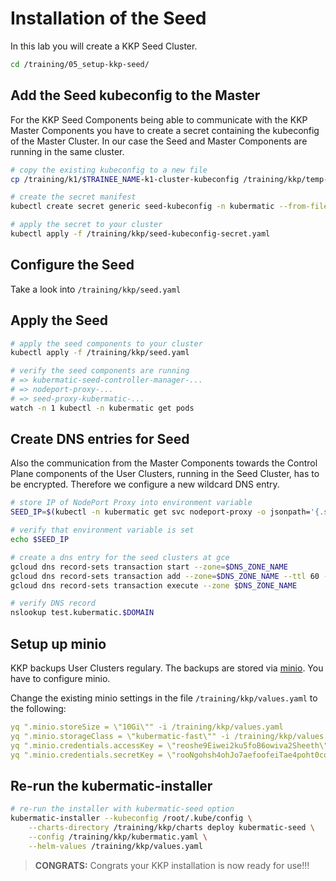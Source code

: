 # Installation of the Seed

In this lab you will create a KKP Seed Cluster.

```bash
cd /training/05_setup-kkp-seed/
```

## Add the Seed kubeconfig to the Master

For the KKP Seed Components being able to communicate with the KKP Master Components you have to create a secret containing the kubeconfig of the Master Cluster. In our case the Seed and Master Components are running in the same cluster.

```bash
# copy the existing kubeconfig to a new file
cp /training/k1/$TRAINEE_NAME-k1-cluster-kubeconfig /training/kkp/temp-seed-kubeconfig.yaml

# create the secret manifest
kubectl create secret generic seed-kubeconfig -n kubermatic --from-file kubeconfig=/training/kkp/temp-seed-kubeconfig.yaml --dry-run=client -o yaml > /training/kkp/seed-kubeconfig-secret.yaml

# apply the secret to your cluster
kubectl apply -f /training/kkp/seed-kubeconfig-secret.yaml
```

## Configure the Seed

Take a look into `/training/kkp/seed.yaml`

## Apply the Seed

```bash
# apply the seed components to your cluster
kubectl apply -f /training/kkp/seed.yaml

# verify the seed components are running
# => kubermatic-seed-controller-manager-... 
# => nodeport-proxy-...
# => seed-proxy-kubermatic-...
watch -n 1 kubectl -n kubermatic get pods
```

## Create DNS entries for Seed

Also the communication from the Master Components towards the Control Plane components of the User Clusters, running in the Seed Cluster, has to be encrypted. Therefore we configure a new wildcard DNS entry.

```bash
# store IP of NodePort Proxy into environment variable
SEED_IP=$(kubectl -n kubermatic get svc nodeport-proxy -o jsonpath='{.status.loadBalancer.ingress[0].ip}')

# verify that environment variable is set
echo $SEED_IP

# create a dns entry for the seed clusters at gce
gcloud dns record-sets transaction start --zone=$DNS_ZONE_NAME
gcloud dns record-sets transaction add --zone=$DNS_ZONE_NAME --ttl 60 --name="*.kubermatic.$DOMAIN." --type A $SEED_IP
gcloud dns record-sets transaction execute --zone $DNS_ZONE_NAME

# verify DNS record
nslookup test.kubermatic.$DOMAIN
```

## Setup up minio

KKP backups User Clusters regulary. The backups are stored via [minio](https://min.io/). You have to configure minio.

Change the existing minio settings in the file `/training/kkp/values.yaml` to the following:

```yaml
yq ".minio.storeSize = \"10Gi\"" -i /training/kkp/values.yaml
yq ".minio.storageClass = \"kubermatic-fast\"" -i /training/kkp/values.yaml
yq ".minio.credentials.accessKey = \"reoshe9Eiwei2ku5foB6owiva2Sheeth\"" -i /training/kkp/values.yaml
yq ".minio.credentials.secretKey = \"rooNgohsh4ohJo7aefoofeiTae4poht0cohxua5eithiexu7quieng5ailoosha8\"" -i /training/kkp/values.yaml
```

## Re-run the kubermatic-installer

```bash
# re-run the installer with kubermatic-seed option
kubermatic-installer --kubeconfig /root/.kube/config \
    --charts-directory /training/kkp/charts deploy kubermatic-seed \
    --config /training/kkp/kubermatic.yaml \
    --helm-values /training/kkp/values.yaml
```

>**CONGRATS:**
>Congrats your KKP installation is now ready for use!!!
